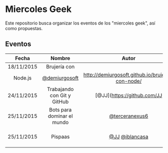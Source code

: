 Miercoles Geek
==============

Este repositorio busca organizar los eventos de los "miercoles geek", así como propuestas.


## Eventos
|Fecha     |Nombre              |Autor        |Web/Repositorio|
|:--------:|:------------------:|:-----------:|:--------------|
|18/11/2015|Brujería con
Node.js|[@demiurgosoft](demiurgosoft)|<http://demiurgosoft.github.io/brujeria-con-node/>|
|24/11/2015|Trabajando con Git y GitHub|[@JJ](https://github.com/JJ|http://jj.github.io/masgit|
|25/11/2015|Bots para dominar el mundo|[@terceranexus6](https://github.com/terceranexus6)|FILL THIS|
|25/11/2015|Pispaas|[@JJ](https://github.com/JJ) [@iblancasa]()|<http://jj.github.io/pispaas/> <http://iblancasa.com/PaaSalo-iblancasa/>
